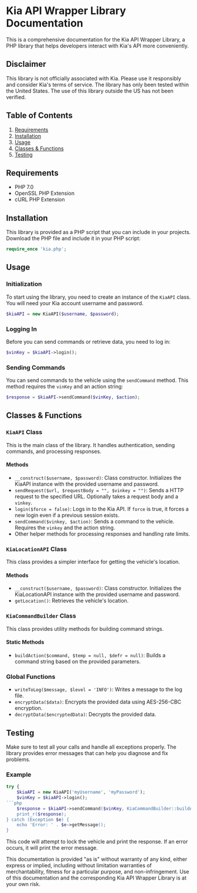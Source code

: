 # Kia API Wrapper Library Documentation

This is a comprehensive documentation for the Kia API Wrapper Library, a PHP library that helps developers interact with Kia's API more conveniently.

## Disclaimer

This library is not officially associated with Kia. Please use it responsibly and consider Kia's terms of service. The library has only been tested within the United States. The use of this library outside the US has not been verified.

## Table of Contents

1. [Requirements](#requirements)
2. [Installation](#installation)
3. [Usage](#usage)
4. [Classes & Functions](#classes-functions)
5. [Testing](#testing)

## Requirements

- PHP 7.0
- OpenSSL PHP Extension
- cURL PHP Extension

## Installation

This library is provided as a PHP script that you can include in your projects. Download the PHP file and include it in your PHP script:

```php
require_once 'kia.php';
```

## Usage

### Initialization

To start using the library, you need to create an instance of the `KiaAPI` class. You will need your Kia account username and password.

```php
$kiaAPI = new KiaAPI($username, $password);
```

### Logging In

Before you can send commands or retrieve data, you need to log in:

```php
$vinKey = $kiaAPI->login();
```

### Sending Commands

You can send commands to the vehicle using the `sendCommand` method. This method requires the `vinKey` and an action string:

```php
$response = $kiaAPI->sendCommand($vinKey, $action);
```

## Classes & Functions

### `KiaAPI` Class

This is the main class of the library. It handles authentication, sending commands, and processing responses.

#### Methods

- `__construct($username, $password)`: Class constructor. Initializes the KiaAPI instance with the provided username and password.
- `sendRequest($url, $requestBody = "", $vinkey = "")`: Sends a HTTP request to the specified URL. Optionally takes a request body and a `vinkey`.
- `login($force = false)`: Logs in to the Kia API. If `force` is true, it forces a new login even if a previous session exists.
- `sendCommand($vinkey, $action)`: Sends a command to the vehicle. Requires the `vinkey` and the action string.
- Other helper methods for processing responses and handling rate limits.

### `KiaLocationAPI` Class

This class provides a simpler interface for getting the vehicle's location.

#### Methods

- `__construct($username, $password)`: Class constructor. Initializes the KiaLocationAPI instance with the provided username and password.
- `getLocation()`: Retrieves the vehicle's location.

### `KiaCommandBuilder` Class

This class provides utility methods for building command strings.

#### Static Methods

- `buildAction($command, $temp = null, $defr = null)`: Builds a command string based on the provided parameters.

### Global Functions

- `writeToLog($message, $level = 'INFO')`: Writes a message to the log file.
- `encryptData($data)`: Encrypts the provided data using AES-256-CBC encryption.
- `decryptData($encryptedData)`: Decrypts the provided data.

## Testing

Make sure to test all your calls and handle all exceptions properly. The library provides error messages that can help you diagnose and fix problems.

### Example

```php
try {
    $kiaAPI = new KiaAPI('myUsername', 'myPassword');
    $vinKey = $kiaAPI->login();
```php
    $response = $kiaAPI->sendCommand($vinKey, KiaCommandBuilder::buildAction('1'));
    print_r($response);
} catch (Exception $e) {
    echo 'Error: ' . $e->getMessage();
}
```

This code will attempt to lock the vehicle and print the response. If an error occurs, it will print the error message.


This documentation is provided "as is" without warranty of any kind, either express or implied, including without limitation warranties of merchantability, fitness for a particular purpose, and non-infringement. Use of this documentation and the corresponding Kia API Wrapper Library is at your own risk.
